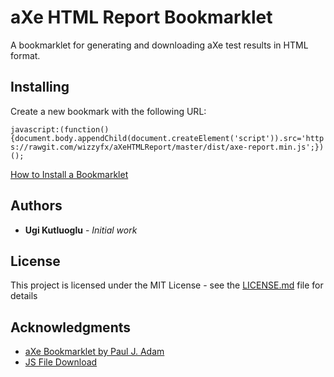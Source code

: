 # aXe HTML Report Bookmarklet

A bookmarklet for generating and downloading aXe test results in HTML format.

## Installing

Create a new bookmark with the following URL:

```javascript:(function(){document.body.appendChild(document.createElement('script')).src='https://rawgit.com/wizzyfx/aXeHTMLReport/master/dist/axe-report.min.js';})();```

[How to Install a Bookmarklet](https://mreidsma.github.io/bookmarklets/installing.html)

## Authors

* **Ugi Kutluoglu** - *Initial work*

## License

This project is licensed under the MIT License - see the [LICENSE.md](LICENSE.md) file for details

## Acknowledgments

* [aXe Bookmarklet by Paul J. Adam](https://github.com/pauljadam/bookmarklets/blob/master/axe.js)
* [JS File Download](https://ourcodeworld.com/articles/read/189/how-to-create-a-file-and-generate-a-download-with-javascript-in-the-browser-without-a-server)
